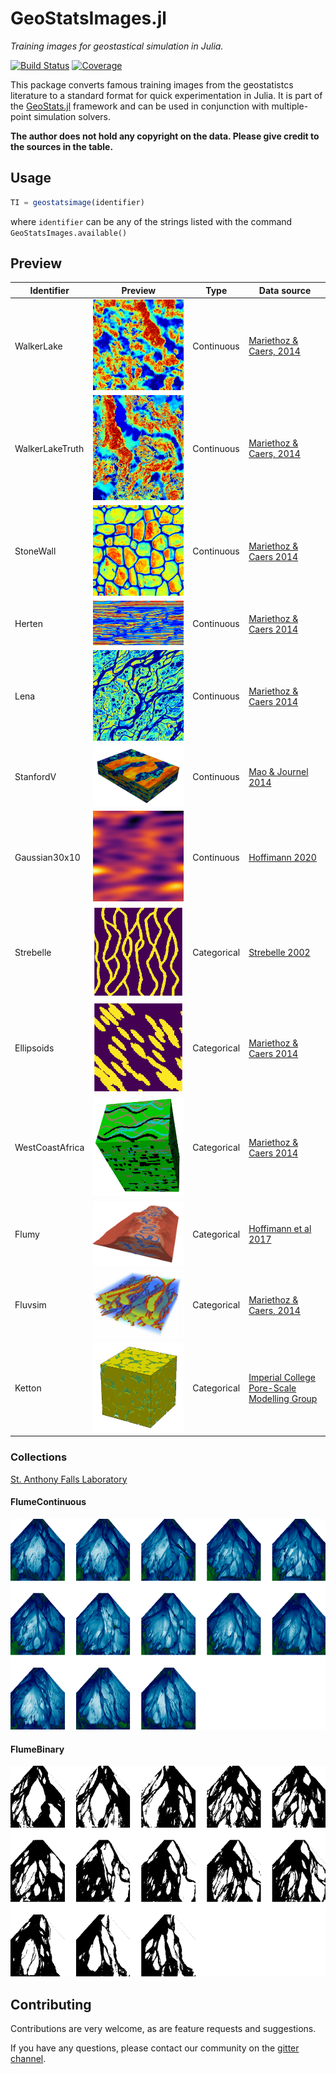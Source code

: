 GeoStatsImages.jl
=================

*Training images for geostastical simulation in Julia.*

[![Build Status](https://img.shields.io/github/actions/workflow/status/JuliaEarth/GeoStatsImages.jl/CI.yml?branch=master&style=flat-square)](https://github.com/JuliaEarth/GeoStatsImages.jl/actions)
[![Coverage](https://img.shields.io/codecov/c/github/JuliaEarth/GeoStatsImages.jl?style=flat-square)](https://codecov.io/gh/JuliaEarth/GeoStatsImages.jl)

This package converts famous training images from the geostatistcs
literature to a standard format for quick experimentation in Julia.
It is part of the [GeoStats.jl](https://github.com/juliohm/GeoStats.jl)
framework and can be used in conjunction with multiple-point simulation
solvers.

**The author does not hold any copyright on the data. Please give credit to the sources in the table.**

Usage
-----

```julia
TI = geostatsimage(identifier)
```
where `identifier` can be any of the strings listed with the command `GeoStatsImages.available()`

Preview
-------

| Identifier | Preview | Type | Data source |
| ---------- |:-------:| ---- | ----------- |
| WalkerLake | ![WalkerLakePreview](src/data/WalkerLake.png) | Continuous | [Mariethoz & Caers, 2014][TI-book-url] |
| WalkerLakeTruth | ![WalkerLakeTruthPreview](src/data/WalkerLakeTruth.png) | Continuous | [Mariethoz & Caers, 2014][TI-book-url] |
| StoneWall | ![StoneWallPreview](src/data/StoneWall.png) | Continuous | [Mariethoz & Caers 2014][TI-book-url] |
| Herten | ![HertenPreview](src/data/Herten.png) | Continuous | [Mariethoz & Caers 2014][TI-book-url] |
| Lena | ![LenaPreview](src/data/Lena.png) | Continuous | [Mariethoz & Caers 2014][TI-book-url] |
| StanfordV | ![StanfordVPreview](src/data/StanfordV.png) | Continuous | [Mao & Journel 2014][StanfordV-url] |
| Gaussian30x10 | ![Gaussian30x10Preview](src/data/Gaussian30x10.png) | Continuous | [Hoffimann 2020][Gaussian30x10-url] |
| Strebelle | ![StrebellePreview](src/data/Strebelle.png) | Categorical | [Strebelle 2002][SNESIM-url] |
| Ellipsoids | ![EllipsoidsPreview](src/data/Ellipsoids.png) | Categorical | [Mariethoz & Caers 2014][TI-book-url] |
| WestCoastAfrica | ![WestCoastAfricaPreview](src/data/WestCoastAfrica.png) | Categorical | [Mariethoz & Caers 2014][TI-book-url] |
| Flumy | ![FlumyPreview](src/data/Flumy.png) | Categorical | [Hoffimann et al 2017][IQSIM-url] |
| Fluvsim | ![FluvsimPreview](src/data/Fluvsim.png) | Categorical | [Mariethoz & Caers, 2014][TI-book-url] |
| Ketton | ![Ketton](src/data/Ketton.png) | Categorical | [Imperial College Pore-Scale Modelling Group][Imperial-college] |

### Collections

[St. Anthony Falls Laboratory](https://www.esci.umn.edu/orgs/seds/Sedi_Research.htm)

#### FlumeContinuous
![FlumeContinuousPreview](src/data/FlumeContinuous.png)

#### FlumeBinary
![FlumeBinaryPreview](src/data/FlumeBinary.png)

Contributing
------------

Contributions are very welcome, as are feature requests and suggestions.

If you have any questions, please contact our community on the [gitter channel](https://gitter.im/JuliaEarth/GeoStats.jl).

[TI-book-url]: https://trainingimages.org
[StanfordV-url]: https://pangea.stanford.edu/departments/ere/dropbox/scrf/documents/reports/12/SCRF1999_Report12/SCRF1999_shuguang/stanford4.ps.zip
[Gaussian30x10-url]: https://github.com/JuliaEarth/GeoStatsTutorials
[SNESIM-url]: https://link.springer.com/article/10.1023/A%3A1014009426274
[IQSIM-url]: https://www.sciencedirect.com/science/article/pii/S0098300417301139
[Imperial-college]: http://www.imperial.ac.uk/earth-science/research/research-groups/perm/research/pore-scale-modelling/micro-ct-images-and-networks
